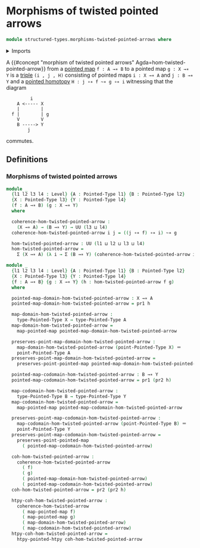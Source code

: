 # Morphisms of twisted pointed arrows

```agda
module structured-types.morphisms-twisted-pointed-arrows where
```

<details><summary>Imports</summary>

```agda
open import foundation.dependent-pair-types
open import foundation.function-types
open import foundation.identity-types
open import foundation.morphisms-twisted-arrows
open import foundation.universe-levels

open import structured-types.pointed-homotopies
open import structured-types.pointed-maps
open import structured-types.pointed-types
```

</details>

A
{{#concept "morphism of twisted pointed arrows" Agda=hom-twisted-pointed-arrow}}
from a [pointed map](structured-types.pointed-maps.md) `f : A →∗ B` to a pointed
map `g : X →∗ Y` is a [triple](foundation.dependent-pair-types.md) `(i , j , H)`
consisting of pointed maps `i : X →∗ A` and `j : B →∗ Y` and a
[pointed homotopy](structured-types.pointed-homotopies.md)
`H : j ∘∗ f ~∗ g ∘∗ i` witnessing that the diagram

```text
         i
    A <----- X
    |        |
  f |        | g
    V        V
    B -----> Y
        j
```

commutes.

## Definitions

### Morphisms of twisted pointed arrows

```agda
module _
  {l1 l2 l3 l4 : Level} {A : Pointed-Type l1} {B : Pointed-Type l2}
  {X : Pointed-Type l3} {Y : Pointed-Type l4}
  (f : A →∗ B) (g : X →∗ Y)
  where

  coherence-hom-twisted-pointed-arrow :
    (X →∗ A) → (B →∗ Y) → UU (l3 ⊔ l4)
  coherence-hom-twisted-pointed-arrow i j = ((j ∘∗ f) ∘∗ i) ~∗ g

  hom-twisted-pointed-arrow : UU (l1 ⊔ l2 ⊔ l3 ⊔ l4)
  hom-twisted-pointed-arrow =
    Σ (X →∗ A) (λ i → Σ (B →∗ Y) (coherence-hom-twisted-pointed-arrow i))

module _
  {l1 l2 l3 l4 : Level} {A : Pointed-Type l1} {B : Pointed-Type l2}
  {X : Pointed-Type l3} {Y : Pointed-Type l4}
  {f : A →∗ B} {g : X →∗ Y} (h : hom-twisted-pointed-arrow f g)
  where

  pointed-map-domain-hom-twisted-pointed-arrow : X →∗ A
  pointed-map-domain-hom-twisted-pointed-arrow = pr1 h

  map-domain-hom-twisted-pointed-arrow :
    type-Pointed-Type X → type-Pointed-Type A
  map-domain-hom-twisted-pointed-arrow =
    map-pointed-map pointed-map-domain-hom-twisted-pointed-arrow

  preserves-point-map-domain-hom-twisted-pointed-arrow :
    map-domain-hom-twisted-pointed-arrow (point-Pointed-Type X) ＝
    point-Pointed-Type A
  preserves-point-map-domain-hom-twisted-pointed-arrow =
    preserves-point-pointed-map pointed-map-domain-hom-twisted-pointed-arrow

  pointed-map-codomain-hom-twisted-pointed-arrow : B →∗ Y
  pointed-map-codomain-hom-twisted-pointed-arrow = pr1 (pr2 h)

  map-codomain-hom-twisted-pointed-arrow :
    type-Pointed-Type B → type-Pointed-Type Y
  map-codomain-hom-twisted-pointed-arrow =
    map-pointed-map pointed-map-codomain-hom-twisted-pointed-arrow

  preserves-point-map-codomain-hom-twisted-pointed-arrow :
    map-codomain-hom-twisted-pointed-arrow (point-Pointed-Type B) ＝
    point-Pointed-Type Y
  preserves-point-map-codomain-hom-twisted-pointed-arrow =
    preserves-point-pointed-map
      ( pointed-map-codomain-hom-twisted-pointed-arrow)

  coh-hom-twisted-pointed-arrow :
    coherence-hom-twisted-pointed-arrow
      ( f)
      ( g)
      ( pointed-map-domain-hom-twisted-pointed-arrow)
      ( pointed-map-codomain-hom-twisted-pointed-arrow)
  coh-hom-twisted-pointed-arrow = pr2 (pr2 h)

  htpy-coh-hom-twisted-pointed-arrow :
    coherence-hom-twisted-arrow
      ( map-pointed-map f)
      ( map-pointed-map g)
      ( map-domain-hom-twisted-pointed-arrow)
      ( map-codomain-hom-twisted-pointed-arrow)
  htpy-coh-hom-twisted-pointed-arrow =
    htpy-pointed-htpy coh-hom-twisted-pointed-arrow
```
